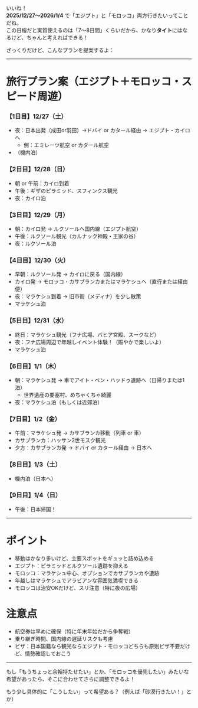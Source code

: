 いいね！  
**2025/12/27〜2026/1/4** で「エジプト」と「モロッコ」両方行きたいってことだね。  
この日程だと実質使えるのは「7〜8日間」くらいだから、かなり**タイト**にはなるけど、ちゃんと考えればできる！

ざっくりだけど、こんなプランを提案するよ：

---

# 旅行プラン案（エジプト＋モロッコ・スピード周遊）

### 【1日目】12/27（土）
- 夜：日本出発（成田or羽田）→ドバイ or カタール経由 → エジプト・カイロへ
  - 例：エミレーツ航空 or カタール航空
- （機内泊）

### 【2日目】12/28（日）
- 朝 or 午前：カイロ到着
- 午後：ギザのピラミッド、スフィンクス観光
- 夜：カイロ泊

### 【3日目】12/29（月）
- 朝：カイロ発 → ルクソールへ国内線（エジプト航空）
- 午後：ルクソール観光（カルナック神殿・王家の谷）
- 夜：ルクソール泊

### 【4日目】12/30（火）
- 早朝：ルクソール発 → カイロに戻る（国内線）
- カイロ発 → モロッコ・カサブランカまたはマラケシュへ（直行または経由便）
- 夜：マラケシュ到着 → 旧市街（メディナ）を少し散策
- マラケシュ泊

### 【5日目】12/31（水）
- 終日：マラケシュ観光（フナ広場、バヒア宮殿、スークなど）
- 夜：フナ広場周辺で年越しイベント体験！（賑やかで楽しいよ）
- マラケシュ泊

### 【6日目】1/1（木）
- 朝：マラケシュ発 → 車でアイト・ベン・ハッドゥ遺跡へ（日帰りまたは1泊）
  - 世界遺産の要塞村、めちゃくちゃ綺麗
- 夜：マラケシュ泊（もしくは近郊泊）

### 【7日目】1/2（金）
- 午前：マラケシュ発 → カサブランカ移動（列車 or 車）
- カサブランカ：ハッサン2世モスク観光
- 夕方：カサブランカ発 → ドバイ or カタール経由 → 日本へ

### 【8日目】1/3（土）
- 機内泊（日本へ）

### 【9日目】1/4（日）
- 午後：日本帰国！

---

# ポイント
- 移動はかなり多いけど、主要スポットをギュッと詰め込める
- エジプト：ピラミッドとルクソール遺跡を抑える
- モロッコ：マラケシュ中心、オプションでカサブランカや遺跡
- 年越しはマラケシュでアラビアンな雰囲気満喫できる
- モロッコは治安OKだけど、スリ注意（特に夜の広場）

# 注意点
- 航空券は早めに確保（特に年末年始だから争奪戦）
- 乗り継ぎ時間、国内線の遅延リスクも考慮
- ビザ：日本国籍なら観光ならエジプト・モロッコどちらも原則ビザ不要だけど、情勢確認しておこう

---

もし「もうちょっと余裕持たせたい」とか、「モロッコを優先したい」みたいな希望があったら、そこに合わせてさらに調整できるよ！

もう少し具体的に「こうしたい」って希望ある？（例えば「砂漠行きたい！」とか）